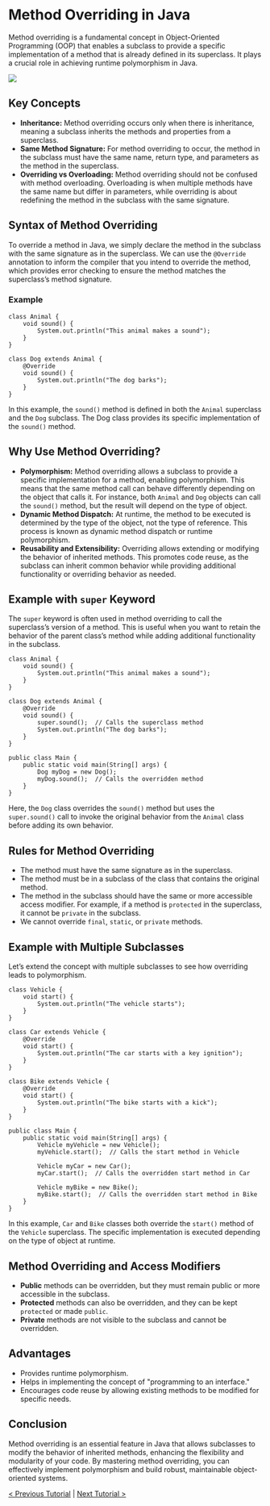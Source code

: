 # Method Overriding in Java
Method overriding is a fundamental concept in Object-Oriented Programming (OOP) that enables a subclass to provide a specific implementation of a method that is already defined in its superclass. It plays a crucial role in achieving runtime polymorphism in Java.

[![](https://markdown-videos-api.jorgenkh.no/youtube/2vaBwAuraNM)](https://youtu.be/2vaBwAuraNM)

## Key Concepts
* **Inheritance:** Method overriding occurs only when there is inheritance, meaning a subclass inherits the methods and properties from a superclass.
* **Same Method Signature:** For method overriding to occur, the method in the subclass must have the same name, return type, and parameters as the method in the superclass.
* **Overriding vs Overloading:** Method overriding should not be confused with method overloading. Overloading is when multiple methods have the same name but differ in parameters, while overriding is about redefining the method in the subclass with the same signature.

## Syntax of Method Overriding
To override a method in Java, we simply declare the method in the subclass with the same signature as in the superclass. We can use the `@Override` annotation to inform the compiler that you intend to override the method, which provides error checking to ensure the method matches the superclass’s method signature.

### Example
```
class Animal {
    void sound() {
        System.out.println("This animal makes a sound");
    }
}

class Dog extends Animal {
    @Override
    void sound() {
        System.out.println("The dog barks");
    }
}
```
In this example, the `sound()` method is defined in both the `Animal` superclass and the `Dog` subclass. The Dog class provides its specific implementation of the `sound()` method.

## Why Use Method Overriding?
* **Polymorphism:** Method overriding allows a subclass to provide a specific implementation for a method, enabling polymorphism. This means that the same method call can behave differently depending on the object that calls it. For instance, both `Animal` and `Dog` objects can call the `sound()` method, but the result will depend on the type of object.
* **Dynamic Method Dispatch:** At runtime, the method to be executed is determined by the type of the object, not the type of reference. This process is known as dynamic method dispatch or runtime polymorphism.
* **Reusability and Extensibility:** Overriding allows extending or modifying the behavior of inherited methods. This promotes code reuse, as the subclass can inherit common behavior while providing additional functionality or overriding behavior as needed.

## Example with `super` Keyword
The `super` keyword is often used in method overriding to call the superclass’s version of a method. This is useful when you want to retain the behavior of the parent class’s method while adding additional functionality in the subclass.
```
class Animal {
    void sound() {
        System.out.println("This animal makes a sound");
    }
}

class Dog extends Animal {
    @Override
    void sound() {
        super.sound();  // Calls the superclass method
        System.out.println("The dog barks");
    }
}

public class Main {
    public static void main(String[] args) {
        Dog myDog = new Dog();
        myDog.sound();  // Calls the overridden method
    }
}
```
Here, the `Dog` class overrides the `sound()` method but uses the `super.sound()` call to invoke the original behavior from the `Animal` class before adding its own behavior.

## Rules for Method Overriding
* The method must have the same signature as in the superclass.
* The method must be in a subclass of the class that contains the original method.
* The method in the subclass should have the same or more accessible access modifier. For example, if a method is `protected` in the superclass, it cannot be `private` in the subclass.
* We cannot override `final`, `static`, or `private` methods.

## Example with Multiple Subclasses
Let’s extend the concept with multiple subclasses to see how overriding leads to polymorphism.
```
class Vehicle {
    void start() {
        System.out.println("The vehicle starts");
    }
}

class Car extends Vehicle {
    @Override
    void start() {
        System.out.println("The car starts with a key ignition");
    }
}

class Bike extends Vehicle {
    @Override
    void start() {
        System.out.println("The bike starts with a kick");
    }
}

public class Main {
    public static void main(String[] args) {
        Vehicle myVehicle = new Vehicle();
        myVehicle.start();  // Calls the start method in Vehicle

        Vehicle myCar = new Car();
        myCar.start();  // Calls the overridden start method in Car

        Vehicle myBike = new Bike();
        myBike.start();  // Calls the overridden start method in Bike
    }
}
```
In this example, `Car` and `Bike` classes both override the `start()` method of the `Vehicle` superclass. The specific implementation is executed depending on the type of object at runtime.

## Method Overriding and Access Modifiers
* **Public** methods can be overridden, but they must remain public or more accessible in the subclass.
* **Protected** methods can also be overridden, and they can be kept `protected` or made `public`.
* **Private** methods are not visible to the subclass and cannot be overridden.

## Advantages
* Provides runtime polymorphism.
* Helps in implementing the concept of "programming to an interface."
* Encourages code reuse by allowing existing methods to be modified for specific needs.

## Conclusion
Method overriding is an essential feature in Java that allows subclasses to modify the behavior of inherited methods, enhancing the flexibility and modularity of your code. By mastering method overriding, you can effectively implement polymorphism and build robust, maintainable object-oriented systems.

[< Previous Tutorial](https://github.com/nakulmitra/java-tutorial/blob/master/object-oriented-programming/polymorphism/Polymorphism.md)
| [Next Tutorial >](https://github.com/nakulmitra/java-tutorial/blob/master/object-oriented-programming/method-overloading/MethodOverloading.md)